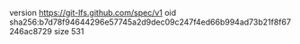 version https://git-lfs.github.com/spec/v1
oid sha256:b7d78f94644296e57745a2d9dec09c247f4ed66b994ad73b21f8f67246ac8729
size 531
